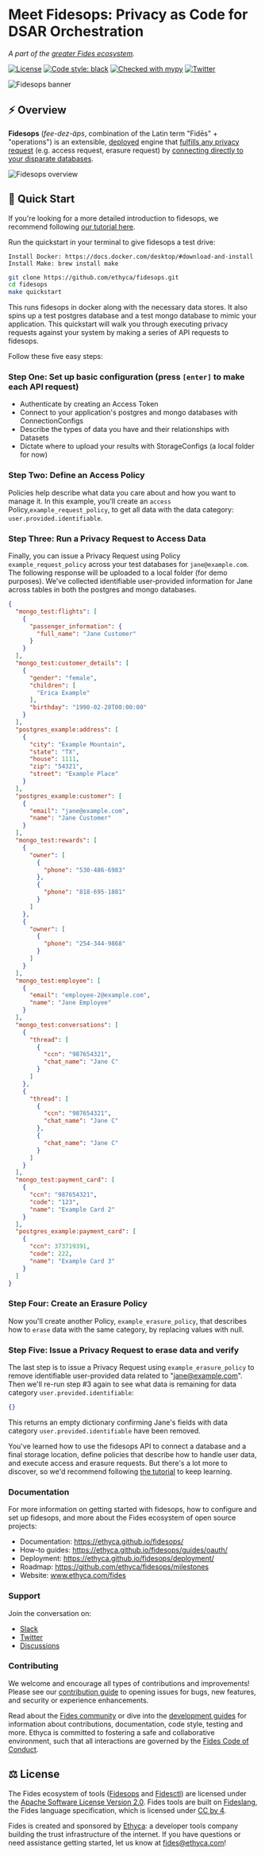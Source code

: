 # Meet Fidesops: Privacy as Code for DSAR Orchestration

_A part of the [greater Fides ecosystem](https://github.com/ethyca/fides)._

[![License][license-image]][license-url]
[![Code style: black][black-image]][black-url]
[![Checked with mypy][mypy-image]][mypy-url]
[![Twitter][twitter-image]][twitter-url]

![Fidesops banner](docs/fidesops/docs/img/fidesops.png "Fidesops banner")
## :zap: Overview

**Fidesops** (*fee-dez-äps*, combination of the Latin term "Fidēs" + "operations") is an extensible, [deployed](https://ethyca.github.io/fidesops/deployment/) engine that [fulfills any privacy request](https://ethyca.github.io/fidesops/guides/privacy_requests/) (e.g. access request, erasure request) by [connecting directly to your disparate databases](https://ethyca.github.io/fidesops/tutorial/postgres_connection/).

![Fidesops overview](docs/fidesops/docs/img/fidesops-overview-diagram.png "Fidesops overview")
## :rocket: Quick Start
If you're looking for a more detailed introduction to fidesops, we recommend following [our tutorial here](https://ethyca.github.io/fidesops/tutorial/). 

Run the quickstart in your terminal to give fidesops a test drive:

```
Install Docker: https://docs.docker.com/desktop/#download-and-install
Install Make: brew install make
```

```bash
git clone https://github.com/ethyca/fidesops.git
cd fidesops
make quickstart
```
This runs fidesops in docker along with the necessary data stores.  It also spins up a test postgres
database and a test mongo database to mimic your application.  This quickstart will walk you through executing privacy
requests against your system by making a series of API requests to fidesops.

Follow these five easy steps:

### Step One: Set up basic configuration (press `[enter]` to make each API request)

- Authenticate by creating an Access Token
- Connect to your application's postgres and mongo databases with ConnectionConfigs 
- Describe the types of data you have and their relationships with Datasets 
- Dictate where to upload your results with StorageConfigs (a local folder for now)

### Step Two: Define an Access Policy

Policies help describe what data you care about and how you want to manage it.  In this example, you'll create an `access` 
Policy,`example_request_policy`, to get all data with the data category: `user.provided.identifiable`.
  
### Step Three: Run a Privacy Request to Access Data

Finally, you can issue a Privacy Request using Policy `example_request_policy` across your test databases for `jane@example.com`.
The following response will be uploaded to a local folder (for demo purposes). We've collected identifiable user-provided
information for Jane across tables in both the postgres and mongo databases.

```json
{
  "mongo_test:flights": [
    {
      "passenger_information": {
        "full_name": "Jane Customer"
      }
    }
  ],
  "mongo_test:customer_details": [
    {
      "gender": "female",
      "children": [
        "Erica Example"
      ],
      "birthday": "1990-02-28T00:00:00"
    }
  ],
  "postgres_example:address": [
    {
      "city": "Example Mountain",
      "state": "TX",
      "house": 1111,
      "zip": "54321",
      "street": "Example Place"
    }
  ],
  "postgres_example:customer": [
    {
      "email": "jane@example.com",
      "name": "Jane Customer"
    }
  ],
  "mongo_test:rewards": [
    {
      "owner": [
        {
          "phone": "530-486-6983"
        },
        {
          "phone": "818-695-1881"
        }
      ]
    },
    {
      "owner": [
        {
          "phone": "254-344-9868"
        }
      ]
    }
  ],
  "mongo_test:employee": [
    {
      "email": "employee-2@example.com",
      "name": "Jane Employee"
    }
  ],
  "mongo_test:conversations": [
    {
      "thread": [
        {
          "ccn": "987654321",
          "chat_name": "Jane C"
        }
      ]
    },
    {
      "thread": [
        {
          "ccn": "987654321",
          "chat_name": "Jane C"
        },
        {
          "chat_name": "Jane C"
        }
      ]
    }
  ],
  "mongo_test:payment_card": [
    {
      "ccn": "987654321",
      "code": "123",
      "name": "Example Card 2"
    }
  ],
  "postgres_example:payment_card": [
    {
      "ccn": 373719391,
      "code": 222,
      "name": "Example Card 3"
    }
  ]
}

```

### Step Four: Create an Erasure Policy

Now you'll create another Policy, `example_erasure_policy`, that describes how to `erase` data with the same category, by replacing values with null.


### Step Five: Issue a Privacy Request to erase data and verify

The last step is to issue a Privacy Request using `example_erasure_policy` to remove identifiable user-provided data 
related to "jane@example.com". Then we'll re-run step #3 again to see what data is remaining for data category `user.provided.identifiable`:

```json
{}
```
This returns an empty dictionary confirming Jane's fields with data category `user.provided.identifiable` have been removed.


You've learned how to use the fidesops API to connect a database and a final storage location, define policies that describe
how to handle user data, and execute access and erasure requests.  But there's a lot more to discover,
so we'd recommend following [the tutorial](https://ethyca.github.io/fidesops/tutorial/) to keep learning.

### Documentation

For more information on getting started with fidesops, how to configure and set up fidesops, and more about the Fides ecosystem of open source projects: 

- Documentation: https://ethyca.github.io/fidesops/
- How-to guides: https://ethyca.github.io/fidesops/guides/oauth/
- Deployment: https://ethyca.github.io/fidesops/deployment/
- Roadmap: https://github.com/ethyca/fidesops/milestones
- Website: www.ethyca.com/fides


### Support

Join the conversation on:

- [Slack](https://fid.es/join-slack)
- [Twitter](https://twitter.com/ethyca)
- [Discussions](https://github.com/ethyca/fidesops/discussions)

### Contributing

We welcome and encourage all types of contributions and improvements!  Please see our [contribution guide](CONTRIBUTING.md) to opening issues for bugs, new features, and security or experience enhancements.

Read about the [Fides community](https://ethyca.github.io/fidesops/community/github/) or dive into the [development guides](https://ethyca.github.io/fidesops/development/overview) for information about contributions, documentation, code style, testing and more. Ethyca is committed to fostering a safe and collaborative environment, such that all interactions are governed by the [Fides Code of Conduct](https://ethyca.github.io/fidesops/community/code_of_conduct/).

## :balance_scale: License

The Fides ecosystem of tools ([Fidesops](https://github.com/ethyca/fidesops) and [Fidesctl](https://github.com/ethyca/fides)) are licensed under the [Apache Software License Version 2.0](https://www.apache.org/licenses/LICENSE-2.0).
Fides tools are built on [Fideslang](https://github.com/ethyca/privacy-taxonomy), the Fides language specification, which is licensed under [CC by 4](https://github.com/ethyca/privacy-taxonomy/blob/main/LICENSE). 

Fides is created and sponsored by [Ethyca](https://ethyca.com): a developer tools company building the trust infrastructure of the internet. If you have questions or need assistance getting started, let us know at fides@ethyca.com!


[license-image]: https://img.shields.io/:license-Apache%202-blue.svg
[license-url]: https://www.apache.org/licenses/LICENSE-2.0.txt
[black-image]: https://img.shields.io/badge/code%20style-black-000000.svg
[black-url]: https://github.com/psf/black/
[mypy-image]: http://www.mypy-lang.org/static/mypy_badge.svg
[mypy-url]: http://mypy-lang.org/
[twitter-image]: https://img.shields.io/twitter/follow/ethyca?style=social
[twitter-url]: https://twitter.com/ethyca
